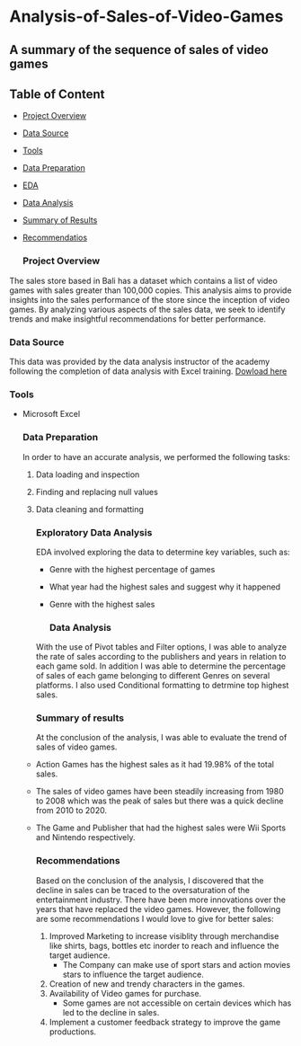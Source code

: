 # Analysis-of-Sales-of-Video-Games
## A summary of the sequence of sales of video games 

## Table of Content
- [Project Overview](#project-overview)
- [Data Source](#data-source)
- [Tools](#tools)
- [Data Preparation](#data-preparation)
- [EDA](#exploratory-data-analysis)
- [Data Analysis](#data-analysis)
- [Summary of Results](#summary-of-results)
- [Recommendatios](#recommendations)

  ### Project Overview

The sales store based in Bali has a dataset which contains a list of video games with sales greater than 100,000 copies. This analysis aims to provide insights into the sales performance of the store since the inception of video games. By analyzing various aspects of the sales data, we seek to identify trends and make insightful recommendations for better performance.

### Data Source
This data was provided by the data analysis instructor of the academy following the completion of data analysis with Excel training. [Dowload here](https://docs.google.com/spreadsheets/d/1ZZbMyam63KBjDOK_Mc25NxyJvOt8v0Mv5ZxPMvHRjxA)

### Tools
- Microsoft Excel

  ### Data Preparation

  In order to have an accurate analysis, we performed the following tasks:
  1. Data loading and inspection
  2. Finding and replacing null values
  3. Data cleaning and formatting
      
 
     ### Exploratory Data Analysis

     EDA involved exploring the data to determine key variables, such as:

     - Genre with the highest percentage of games
     - What year had the highest sales and suggest why it happened
     - Genre with the highest sales
    
         ### Data Analysis
 
     With the use of Pivot tables and Filter options, I was able to analyze the rate of sales according to the publishers and years in relation to each game sold. In addition I was able to determine the percentage of sales of each game belonging to different Genres on several platforms. I also used Conditional formatting to detrmine top highest sales.
 
     ### Summary of results
     At the conclusion of the analysis, I was able to evaluate the trend of sales of video games.
  - Action Games has the highest sales as it had 19.98% of the total sales.
  - The sales of video games have been steadily increasing from 1980 to 2008 which was the peak of sales but there was a quick decline from 2010 to 2020.
  - The Game and Publisher that had the highest sales were Wii Sports and Nintendo respectively.
 
    ### Recommendations
    Based on the conclusion of the analysis, I discovered that the decline in sales can be traced to the oversaturation of the entertainment industry. There have been more innovations over the years that have replaced the video games. However, the following are some recommendations I would love to give for better sales:
    1. Improved Marketing to increase visiblity through merchandise like shirts, bags, bottles etc inorder to reach and influence the target audience.
       - The Company can make use of sport stars and action movies stars to influence the target audience.
    2. Creation of new and trendy characters in the games.
    3. Availability of Video games for purchase.
       - Some games are not accessible on certain devices which has led to the decline in sales.
    4. Implement a customer feedback strategy to improve the game productions.


  
